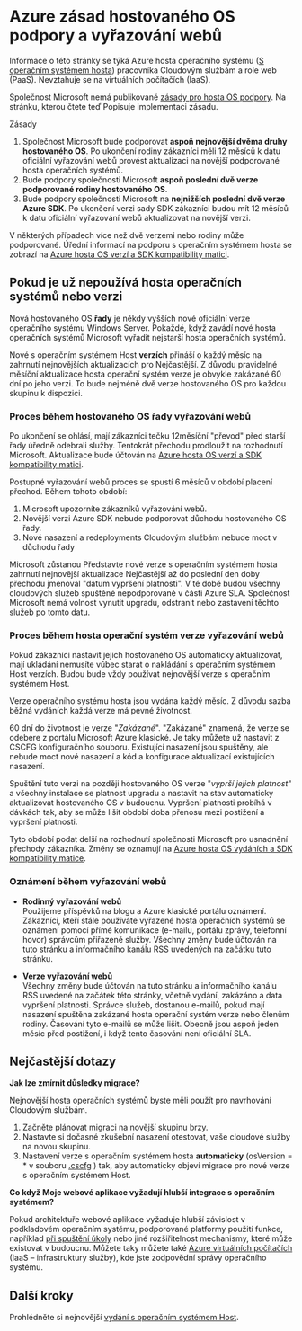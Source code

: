 <properties 
   pageTitle="Možnosti podpory a vyřazování webů zásad průvodce pro hosta OS Azure | Microsoft Azure" 
   description="Informace o co podpory společnosti Microsoft se jde do OS hosta Azure používají cloudové služby." 
   services="cloud-services" 
   documentationCenter="na" 
   authors="raiye" 
   manager="timlt" 
   editor=""/>

<tags
   ms.service="cloud-services"
   ms.devlang="na"
   ms.topic="article"
   ms.tgt_pltfrm="na"
   ms.workload="tbd" 
   ms.date="10/24/2016"
   ms.author="raiye"/>

# <a name="azure-guest-os-supportability-and-retirement-policy"></a>Azure zásad hostovaného OS podpory a vyřazování webů
Informace o této stránky se týká Azure hosta operačního systému ([S operačním systémem hosta](cloud-services-guestos-update-matrix.md)) pracovníka Cloudovým službám a role web (PaaS). Nevztahuje se na virtuálních počítačích (IaaS). 

Společnost Microsoft nemá publikované [zásady pro hosta OS podpory](http://support.microsoft.com/gp/azure-cloud-lifecycle-faq). Na stránku, kterou čtete teď Popisuje implementaci zásadu.

Zásady 

1. Společnost Microsoft bude podporovat **aspoň nejnovější dvěma druhy hostovaného OS**. Po ukončení rodiny zákazníci měli 12 měsíců k datu oficiální vyřazování webů provést aktualizaci na novější podporované hosta operačních systémů.
2. Bude podpory společnosti Microsoft **aspoň poslední dvě verze podporované rodiny hostovaného OS**. 
3. Bude podpory společnosti Microsoft na **nejnižších poslední dvě verze Azure SDK**. Po ukončení verzi sady SDK zákazníci budou mít 12 měsíců k datu oficiální vyřazování webů aktualizovat na novější verzi. 

V některých případech více než dvě verzemi nebo rodiny může podporované. Úřední informací na podporu s operačním systémem hosta se zobrazí na [Azure hosta OS verzí a SDK kompatibility matici](cloud-services-guestos-update-matrix.md).


## <a name="when-a-guest-os-family-or-version-is-retired"></a>Pokud je už nepoužívá hosta operačních systémů nebo verzi 


Nová hostovaného OS **řady** je někdy vyšších nové oficiální verze operačního systému Windows Server. Pokaždé, když zavádí nové hosta operačních systémů Microsoft vyřadit nejstarší hosta operačních systémů. 

Nové s operačním systémem Host **verzích** přináší o každý měsíc na zahrnutí nejnovějších aktualizacích pro Nejčastější. Z důvodu pravidelné měsíční aktualizace hosta operační systém verze je obvykle zakázané 60 dní po jeho verzi. To bude nejméně dvě verze hostovaného OS pro každou skupinu k dispozici. 

### <a name="process-during-a-guest-os-family-retirement"></a>Proces během hostovaného OS řady vyřazování webů 


Po ukončení se ohlásí, mají zákazníci tečku 12měsíční "převod" před starší řady úředně odebrali služby. Tentokrát přechodu prodloužit na rozhodnutí Microsoft. Aktualizace bude účtován na [Azure hosta OS verzí a SDK kompatibility matici](cloud-services-guestos-update-matrix.md).

Postupné vyřazování webů proces se spustí 6 měsíců v období placení přechod. Během tohoto období:

1. Microsoft upozorníte zákazníků vyřazování webů. 
2. Novější verzi Azure SDK nebude podporovat důchodu hostovaného OS řady.
3. Nové nasazení a redeployments Cloudovým službám nebude moct v důchodu řady

Microsoft zůstanou Představte nové verze s operačním systémem hosta zahrnutí nejnovější aktualizace Nejčastější až do poslední den doby přechodu jmenoval "datum vypršení platnosti". V té době budou všechny cloudových služeb spuštěné nepodporované v části Azure SLA. Společnost Microsoft nemá volnost vynutit upgradu, odstranit nebo zastavení těchto služeb po tomto datu.



### <a name="process-during-a-guest-os-version-retirement"></a>Proces během hosta operační systém verze vyřazování webů 
Pokud zákazníci nastavit jejich hostovaného OS automaticky aktualizovat, mají ukládání nemusíte vůbec starat o nakládání s operačním systémem Host verzích. Budou bude vždy používat nejnovější verze s operačním systémem Host.

Verze operačního systému hosta jsou vydána každý měsíc. Z důvodu sazba běžná vydáních každá verze má pevné životnost.

60 dní do životnost je verze "*Zakázané*". "Zakázané" znamená, že verze se odebere z portálu Microsoft Azure klasické. Je taky můžete už nastavit z CSCFG konfiguračního souboru. Existující nasazení jsou spuštěny, ale nebude moct nové nasazení a kód a konfigurace aktualizací existujících nasazení. 

Spuštění tuto verzi na později hostovaného OS verze "*vyprší jejich platnost*" a všechny instalace se platnost upgradu a nastavit na stav automaticky aktualizovat hostovaného OS v budoucnu. Vypršení platnosti probíhá v dávkách tak, aby se může lišit období doba přenosu mezi postižení a vypršení platnosti. 

Tyto období podat delší na rozhodnutí společnosti Microsoft pro usnadnění přechody zákazníka. Změny se oznamují na [Azure hosta OS vydáních a SDK kompatibility matice](cloud-services-guestos-update-matrix.md).



### <a name="notifications-during-retirement"></a>Oznámení během vyřazování webů 

* **Rodinný vyřazování webů** <br>Použijeme příspěvků na blogu a Azure klasické portálu oznámení. Zákazníci, kteří stále používáte vyřazené hosta operačních systémů se oznámení pomocí přímé komunikace (e-mailu, portálu zprávy, telefonní hovor) správcům přiřazené služby. Všechny změny bude účtován na tuto stránku a informačního kanálu RSS uvedených na začátku tuto stránku. 


* **Verze vyřazování webů** <br>Všechny změny bude účtován na tuto stránku a informačního kanálu RSS uvedené na začátek této stránky, včetně vydání, zakázáno a data vypršení platnosti. Správce služeb, dostanou e-mailů, pokud mají nasazení spuštěna zakázané hosta operační systém verze nebo členům rodiny. Časování tyto e-mailů se může lišit. Obecně jsou aspoň jeden měsíc před postižení, i když tento časování není oficiální SLA. 


## <a name="frequently-asked-questions"></a>Nejčastější dotazy

**Jak lze zmírnit důsledky migrace?**

Nejnovější hosta operačních systémů byste měli použít pro navrhování Cloudovým službám. 

1. Začněte plánovat migraci na novější skupinu brzy. 
2. Nastavte si dočasné zkušební nasazení otestovat, vaše cloudové služby na novou skupinu. 
3. Nastavení verze s operačním systémem hosta **automaticky** (osVersion = * v souboru [.cscfg](cloud-services-model-and-package.md#cscfg) ) tak, aby automaticky objeví migrace pro nové verze s operačním systémem Host.

**Co když Moje webové aplikace vyžadují hlubší integrace s operačním systémem?**

Pokud architektuře webové aplikace vyžaduje hlubší závislost v podkladovém operačním systému, podporované platformy použití funkce, například [při spuštění úkoly](cloud-services-startup-tasks.md) nebo jiné rozšiřitelnost mechanismy, které může existovat v budoucnu. Můžete taky můžete také [Azure virtuálních počítačích](https://azure.microsoft.com/documentation/scenarios/virtual-machines/) (IaaS – infrastruktury služby), kde jste zodpovědní správy operačního systému.
 
## <a name="next-steps"></a>Další kroky
Prohlédněte si nejnovější [vydání s operačním systémem Host](cloud-services-guestos-update-matrix.md).
